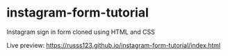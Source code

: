 # instagram-form-tutorial
Instagram sign in form cloned using HTML and CSS

Live preview:
https://russs123.github.io/instagram-form-tutorial/index.html
